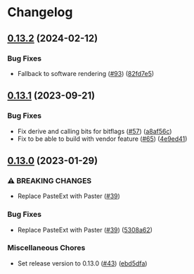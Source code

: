 # Changelog

## [0.13.2](https://github.com/MikuroXina/rich-sdl2-rust/compare/v0.13.1...v0.13.2) (2024-02-12)


### Bug Fixes

* Fallback to software rendering ([#93](https://github.com/MikuroXina/rich-sdl2-rust/issues/93)) ([82fd7e5](https://github.com/MikuroXina/rich-sdl2-rust/commit/82fd7e53fd6c56623c592069639c84da933e88fb))

## [0.13.1](https://github.com/MikuroXina/rich-sdl2-rust/compare/v0.13.0...v0.13.1) (2023-09-21)


### Bug Fixes

* Fix derive and calling bits for bitflags ([#57](https://github.com/MikuroXina/rich-sdl2-rust/issues/57)) ([a8af56c](https://github.com/MikuroXina/rich-sdl2-rust/commit/a8af56c55b25a09d56c4f880822bc3da9c2f270f))
* Fix to be able to build with vendor feature ([#65](https://github.com/MikuroXina/rich-sdl2-rust/issues/65)) ([4e9ed41](https://github.com/MikuroXina/rich-sdl2-rust/commit/4e9ed41e19a477492a501a19fbb8bc4ae41291f4))

## [0.13.0](https://github.com/MikuroXina/rich-sdl2-rust/compare/v0.12.1...v0.13.0) (2023-01-29)


### ⚠ BREAKING CHANGES

* Replace PasteExt with Paster ([#39](https://github.com/MikuroXina/rich-sdl2-rust/issues/39))

### Bug Fixes

* Replace PasteExt with Paster ([#39](https://github.com/MikuroXina/rich-sdl2-rust/issues/39)) ([5308a62](https://github.com/MikuroXina/rich-sdl2-rust/commit/5308a62a482c7df943a8cc7277256365b85cdc69))


### Miscellaneous Chores

* Set release version to 0.13.0 ([#43](https://github.com/MikuroXina/rich-sdl2-rust/issues/43)) ([ebd5dfa](https://github.com/MikuroXina/rich-sdl2-rust/commit/ebd5dfae61d7a76ca44b9e6889e1d265e9d6729e))
